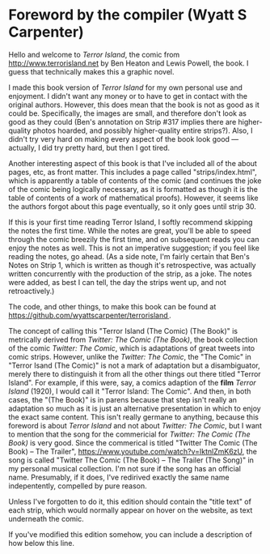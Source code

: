# Foreword by the compiler (Wyatt S Carpenter)

Hello and welcome to _Terror Island_, the comic from http://www.terrorisland.net by Ben Heaton and Lewis Powell, the book. I guess that technically makes this a graphic novel.

I made this book version of _Terror Island_ for my own personal use and enjoyment. I didn't want any money or to have to get in contact with the original authors. However, this does mean that the book is not as good as it could be. Specifically, the images are small, and therefore don't look as good as they could (Ben's annotation on Strip #317 implies there are higher-quality photos hoarded, and possibly higher-quality entire strips?). Also, I didn't try very hard on making every aspect of the book look good — actually, I did try pretty hard, but then I got tired.

Another interesting aspect of this book is that I've included all of the about pages, etc, as front matter. This includes a page called "strips/index.html", which is apparently a table of contents of the comic (and continues the joke of the comic being logically necessary, as it is formatted as though it is the table of contents of a work of mathematical proofs). However, it seems like the authors forgot about this page eventually, so it only goes until strip 30.

If this is your first time reading Terror Island, I softly recommend skipping the notes the first time. While the notes are great, you'll be able to speed through the comic breezily the first time, and on subsequent reads you can enjoy the notes as well. This is not an imperative suggestion; if you feel like reading the notes, go ahead. (As a side note, I'm fairly certain that Ben's Notes on Strip 1, which is written as though it's retrospective, was actually written concurrently with the production of the strip, as a joke. The notes were added, as best I can tell, the day the strips went up, and not retroactively.)

The code, and other things, to make this book can be found at https://github.com/wyattscarpenter/terrorisland .

The concept of calling this "Terror Island (The Comic) (The Book)" is metrically derived from _Twitter: The Comic (The Book)_, the book collection of the comic _Twitter: The Comic_, which is adaptations of great tweets into comic strips. However, unlike the _Twitter: The Comic_, the "The Comic" in  "Terror Isand (The Comic)" is not a mark of adaptation but a disambiguator, merely there to distinguish it from all the other things out there titled "Terror Island". For example, if this were, say, a comics adaption of the **film** _Terror Island_ (1920), I would call it "Terror Island: The Comic". And then, in both cases, the "(The Book)" is in parens because that step isn't really an adaptation so much as it is just an alternative presentation in which to enjoy the exact same content. This isn't really germane to anything, because this foreword is about _Terror Island_ and not about _Twitter: The Comic_, but I want to mention that the song for the commericial for _Twitter: The Comic (The Book)_ is very good. Since the commerical is titled "Twitter The Comic (The Book) – The Trailer", https://www.youtube.com/watch?v=IktnlZmK6zU, the song is called "Twitter The Comic (The Book) – The Trailer (The Song)" in my personal musical collection. I'm not sure if the song has an official name. Presumably, if it does, I've redirived exactly the same name indepentently, compelled by pure reason.

Unless I've forgotten to do it, this edition should contain the "title text" of each strip, which would normally appear on hover on the website, as text underneath the comic.

If you've modified this edition somehow, you can include a description of how below this line.
